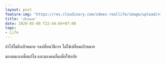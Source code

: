 ```yaml
---
layout: post
feature-img: "https://res.cloudinary.com/sdees-reallife/image/upload/v1555658919/sample_feature_img.png"
title: 'เป้าหมาย'
date: 2020-05-08 T22:44:04+07:00
tags:
- Life
---
```

ถ้าไปไม่ถึงเป้าหมาย จงเปลี่ยนวิธีการ ไม่ใช่เปลี่ยนเป้าหมาย

<i class="fa fa-child" style="color:plum"></i>

มองตนเองเพื่อแก้ไข และมองคนอื่นเพื่อให้อภัย
